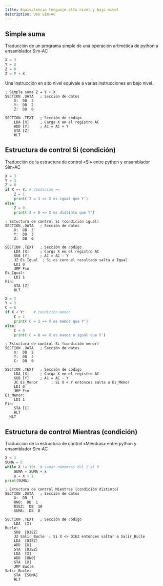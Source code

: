 ```yaml
---
title: Equivalencia lenguaje alto nivel y bajo nivel
description: Uso Sim-AC
---
```



## Simple suma 
Traducción de un programa simple de una operación artimética de python a ensamblador Sim-AC

```python
X = 3
Y = 2
Z = 0
Z = Y + X
```

Una instrucción en alto nivel equivale a varias instrucciones en bajo nivel.

```ac
; Simple suma Z = Y + X
SECTION .DATA   ; Sección de datos
    X:  DB  3
    Y:  DB  2
    Z:  DB  0

SECTION .TEXT   ; Sección de código
    LDA [X]     ; Carga X en el registro AC
    ADD [Y]     ; AC = AC + Y
    STA [Z] 
    HLT
```

## Estructura de control Si (condición) 
Traducción de la estructura de control «Si» entre python y ensamblador Sim-AC

```python
X = 3
Y = 3
Z = 0
if X == Y: # condición ==
    Z = 1
    print('Z = 1 => X es igual que Y')
else:
    Z = 0
    print('Z = 0 => X es distinto que Y')
```


```ac
; Estuctura de control Si (condición igual)
SECTION .DATA   ; Sección de datos
    X:  DB  3
    Y:  DB  3
    Z:  DB  0

SECTION .TEXT   ; Sección de código
    LDA [X]     ; Carga X en el registro AC
    SUB [Y]     ; AC = AC - Y
    JZ Es_Igual  ; Si es cero el resultado salta a Igual
    LDI 0  
    JMP Fin 
Es_Igual:
    LDI 1  
Fin:
    STA [Z] 
    HLT
```

```python
X = 2
Y = 3
C = 0
if X < Y:    # condición menor
    C = 1
    print('C = 1 => X es menor que Y')
else:
    C = 0
    print('C = 0 => X es mayor o igual que Y')
```

```ac
; Estuctura de control Si (condición menor)
SECTION .DATA   ; Sección de datos
    X:  DB  2
    Y:  DB  3
    C:  DB  0

SECTION .TEXT   ; Sección de código
    LDA [X]     ; Carga X en el registro AC
    SUB [Y]     ; AC = AC - Y
    JC Es_Menor      ; Si X < Y entonces salta a Es_Menor
    LDI 0  
    JMP Fin 
Es_Menor:
    LDI 1  
Fin:
    STA [C] 
    HLT
  HLT
```


## Estructura de control Mientras (condición) 
Traducción de la estructura de control «Mientras» entre python y ensamblador Sim-AC

```python
X = 1 
SUMA = 0 
while X != 10:  # sumar númemros del 1 al 9
    SUMA = SUMA + x
    X = X + 1 
print(SUMA)
```

```ac
; Estuctura de control Mientras (condición distinto)
SECTION .DATA   ; Sección de datos
    X:  DB  1
    UNO:  DB  1
    DIEZ:  DB  10
    SUMA:  DB  0

SECTION .TEXT   ; Sección de código
    LDA  [X]
Bucle:
    SUB  [DIEZ]
    JZ Salir_Bucle  ; Si X <> DIEZ entonces saltar a Salir_Bucle
    LDA  [DIEZ]    
    ADD  [X]
    STA  [DIEZ]   
    LDA  [X]
    ADD  [UNO]
    STA  [X]
    JMP Bucle
Salir_Bucle:
    STA  [SUMA]
    HLT
```


